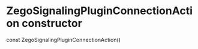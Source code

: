 


# ZegoSignalingPluginConnectionAction constructor






const
ZegoSignalingPluginConnectionAction()












